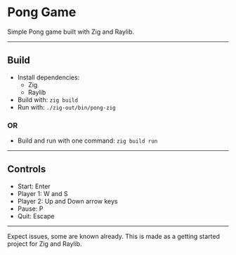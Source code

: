 # Pong Game
Simple Pong game built with Zig and Raylib.

---

## Build
- Install dependencies:
    - Zig
    - Raylib
- Build with:
    `zig build`
- Run with:
    `./zig-out/bin/pong-zig`

### OR
- Build and run with one command:
    `zig build run`

---

## Controls
- Start: Enter
- Player 1: W and S
- Player 2: Up and Down arrow keys
- Pause: P
- Quit: Escape

---

Expect issues, some are known already.
This is made as a getting started project for Zig and Raylib.

